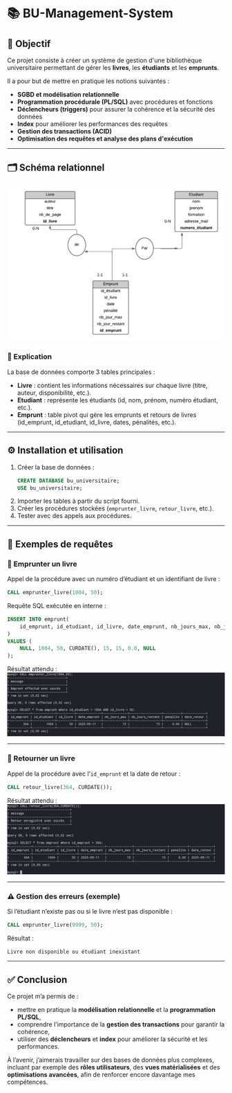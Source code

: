 # 📚 BU-Management-System  

## 🎯 Objectif  
Ce projet consiste à créer un système de gestion d'une bibliothèque universitaire permettant de gérer les **livres**, les **étudiants** et les **emprunts**.  

Il a pour but de mettre en pratique les notions suivantes :  
- **SGBD et modélisation relationnelle**  
- **Programmation procédurale (PL/SQL)** avec procédures et fonctions  
- **Déclencheurs (triggers)** pour assurer la cohérence et la sécurité des données  
- **Index** pour améliorer les performances des requêtes  
- **Gestion des transactions (ACID)**  
- **Optimisation des requêtes et analyse des plans d'exécution**  

---

## 🗂️ Schéma relationnel  
![schéma](schema.png)  

### 🔎 Explication  
La base de données comporte 3 tables principales :  

- **Livre** : contient les informations nécessaires sur chaque livre (titre, auteur, disponibilité, etc.).  
- **Etudiant** : représente les étudiants (id, nom, prénom, numéro étudiant, etc.).  
- **Emprunt** : table pivot qui gère les emprunts et retours de livres (id_emprunt, id_etudiant, id_livre, dates, pénalités, etc.).  

---

## ⚙️ Installation et utilisation  
1. Créer la base de données :  
   ```sql
   CREATE DATABASE bu_universitaire;
   USE bu_universitaire;
   ```
2. Importer les tables à partir du script fourni.  
3. Créer les procédures stockées (`emprunter_livre`, `retour_livre`, etc.).  
4. Tester avec des appels aux procédures.  

---

## 📝 Exemples de requêtes  

### 📖 Emprunter un livre  
Appel de la procédure avec un numéro d’étudiant et un identifiant de livre :  
```sql
CALL emprunter_livre(1004, 50);
```

Requête SQL exécutée en interne :  
```sql
INSERT INTO emprunt(
    id_emprunt, id_etudiant, id_livre, date_emprunt, nb_jours_max, nb_jours_restant, penalite, date_retour
) 
VALUES (
    NULL, 1004, 50, CURDATE(), 15, 15, 0.0, NULL
);
```

Résultat attendu :  
![emprunter_livre](emprunter_livre.png)  

---

### 🔄 Retourner un livre  
Appel de la procédure avec l’`id_emprunt` et la date de retour :  
```sql
CALL retour_livre(364, CURDATE());
```

Résultat attendu :  
![retour_livre](retour_livre.png)  

---

### ⚠️ Gestion des erreurs (exemple)  
Si l’étudiant n’existe pas ou si le livre n’est pas disponible :  
```sql
CALL emprunter_livre(9999, 50);
```

Résultat :  
```
Livre non disponible ou étudiant inexistant
```

---

## ✅ Conclusion  
Ce projet m’a permis de :  
- mettre en pratique la **modélisation relationnelle** et la **programmation PL/SQL**,  
- comprendre l’importance de la **gestion des transactions** pour garantir la cohérence,  
- utiliser des **déclencheurs** et **index** pour améliorer la sécurité et les performances.  

À l’avenir, j’aimerais travailler sur des bases de données plus complexes, incluant par exemple des **rôles utilisateurs**, des **vues matérialisées** et des **optimisations avancées**, afin de renforcer encore davantage mes compétences.  